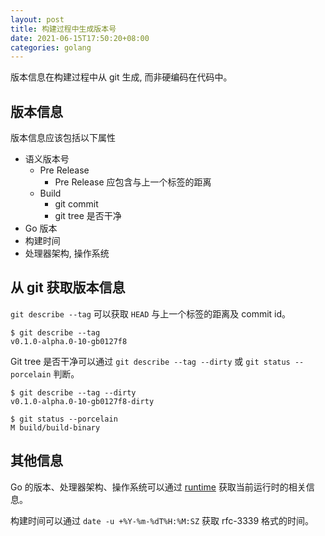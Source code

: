 ```yaml
---
layout: post
title: 构建过程中生成版本号
date: 2021-06-15T17:50:20+08:00
categories: golang
---
```


版本信息在构建过程中从 git 生成, 而非硬编码在代码中。

## 版本信息

版本信息应该包括以下属性

- 语义版本号
  - Pre Release
    - Pre Release 应包含与上一个标签的距离
  - Build
    - git commit
    - git tree 是否干净
- Go 版本
- 构建时间
- 处理器架构, 操作系统

## 从 git 获取版本信息

`git describe --tag` 可以获取 `HEAD` 与上一个标签的距离及 commit id。

```console
$ git describe --tag
v0.1.0-alpha.0-10-gb0127f8
```

Git tree 是否干净可以通过 `git describe --tag --dirty` 或 `git status --porcelain` 判断。

```console
$ git describe --tag --dirty
v0.1.0-alpha.0-10-gb0127f8-dirty

$ git status --porcelain
M build/build-binary
```

## 其他信息

Go 的版本、处理器架构、操作系统可以通过 [runtime](https://pkg.go.dev/runtime) 获取当前运行时的相关信息。

构建时间可以通过 `date -u +%Y-%m-%dT%H:%M:SZ` 获取 rfc-3339 格式的时间。
